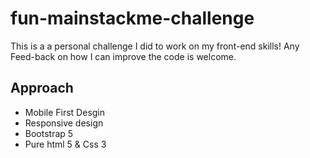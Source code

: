 # fun-mainstackme-challenge 
This is a a personal challenge I did to work on my front-end skills! 
Any Feed-back on how I can improve the code is welcome.

## Approach
- Mobile First Desgin
- Responsive design 
- Bootstrap 5
- Pure html 5 & Css 3
